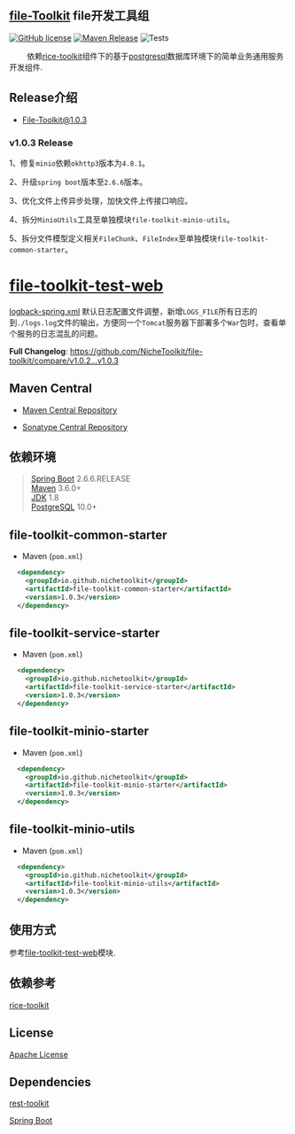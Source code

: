 ## [file-Toolkit](https://github.com/NicheToolkit/file-toolkit) file开发工具组

[![GitHub license](https://img.shields.io/badge/license-Apache-blue.svg)](https://github.com/NicheToolkit/file-toolkit/blob/master/LICENSE)
[![Maven Release](https://img.shields.io/maven-central/v/io.github.nichetoolkit/file-toolkit-starter.svg)](http://search.maven.org/#search%7Cgav%7C1%7Cg%3A%22io.github.nichetoolkit%22%20AND%20a%3A%file-toolkit-service-starter%22)
![Tests](https://github.com/NicheToolkit/file-toolkit/workflows/Tests/badge.svg)

&emsp;&emsp; 依赖[rice-toolkit](https://github.com/NicheToolkit/rice-toolkit/rice-toolkit-starter)组件下的基于[postgresql](https://www.postgresql.org/)数据库环境下的简单业务通用服务开发组件.

## Release介绍

-  [File-Toolkit@1.0.3](https://github.com/NicheToolkit/file-toolkit/tree/master/release/1.0.3.md)

### v1.0.3 Release

1、修复`minio`依赖`okhttp3`版本为`4.8.1`。

2、升级`spring boot`版本至`2.6.6`版本。

3、优化文件上传异步处理，加快文件上传接口响应。

4、拆分`MinioUtils`工具至单独模块`file-toolkit-minio-utils`。

5、拆分文件模型定义相关`FileChunk`、`FileIndex`至单独模块`file-toolkit-common-starter`。

# [file-toolkit-test-web](https://github.com/NicheToolkit/file-toolkit/tree/master/file-toolkit-test-web)

[logback-spring.xml](https://github.com/NicheToolkit/file-toolkit/blob/master/file-toolkit-test-web/src/main/resources/logback-spring.xml)
默认日志配置文件调整，新增`LOGS_FILE`所有日志的到`./logs.log`文件的输出，方便同一个`Tomcat`服务器下部署多个`War`包时，查看单个服务的日志混乱的问题。

**Full Changelog**: https://github.com/NicheToolkit/file-toolkit/compare/v1.0.2...v1.0.3

## Maven Central

-  [Maven Central Repository](https://search.maven.org/search?q=g:io.github.nichetoolkit)

-  [Sonatype Central Repository](https://central.sonatype.dev/search?q=io.github.nichetoolkit)

## 依赖环境
 > [Spring Boot](https://spring.io/projects/spring-boot) 2.6.6.RELEASE\
 > [Maven](https://maven.apache.org/) 3.6.0+\
 > [JDK](https://www.oracle.com/java/technologies/downloads/#java8) 1.8\
 > [PostgreSQL](https://www.postgresql.org/) 10.0+
 
## file-toolkit-common-starter
 * Maven (`pom.xml`)
```xml
  <dependency>
    <groupId>io.github.nichetoolkit</groupId>
    <artifactId>file-toolkit-common-starter</artifactId>
    <version>1.0.3</version>
  </dependency>
``` 

## file-toolkit-service-starter
 * Maven (`pom.xml`)
```xml
  <dependency>
    <groupId>io.github.nichetoolkit</groupId>
    <artifactId>file-toolkit-service-starter</artifactId>
    <version>1.0.3</version>
  </dependency>
```

## file-toolkit-minio-starter
 * Maven (`pom.xml`)
```xml
  <dependency>
    <groupId>io.github.nichetoolkit</groupId>
    <artifactId>file-toolkit-minio-starter</artifactId>
    <version>1.0.3</version>
  </dependency>
```

## file-toolkit-minio-utils
 * Maven (`pom.xml`)
```xml
  <dependency>
    <groupId>io.github.nichetoolkit</groupId>
    <artifactId>file-toolkit-minio-utils</artifactId>
    <version>1.0.3</version>
  </dependency>
``` 

## 使用方式

参考[file-toolkit-test-web](https://github.com/NicheToolkit/file-toolkit/tree/master/file-toolkit-test-web)模块.

 ## 依赖参考

 [rice-toolkit](https://github.com/NicheToolkit/rice-toolkit)
 
 ## License 

 [Apache License](https://www.apache.org/licenses/LICENSE-2.0)
 
 ## Dependencies
 
 [rest-toolkit](https://github.com/NicheToolkit/rest-toolkit)
  
 [Spring Boot](https://github.com/spring-projects/spring-boot)